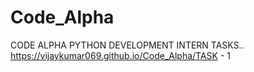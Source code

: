 # Code_Alpha
CODE ALPHA PYTHON DEVELOPMENT INTERN TASKS..
https://vijaykumar069.github.io/Code_Alpha/TASK - 1
